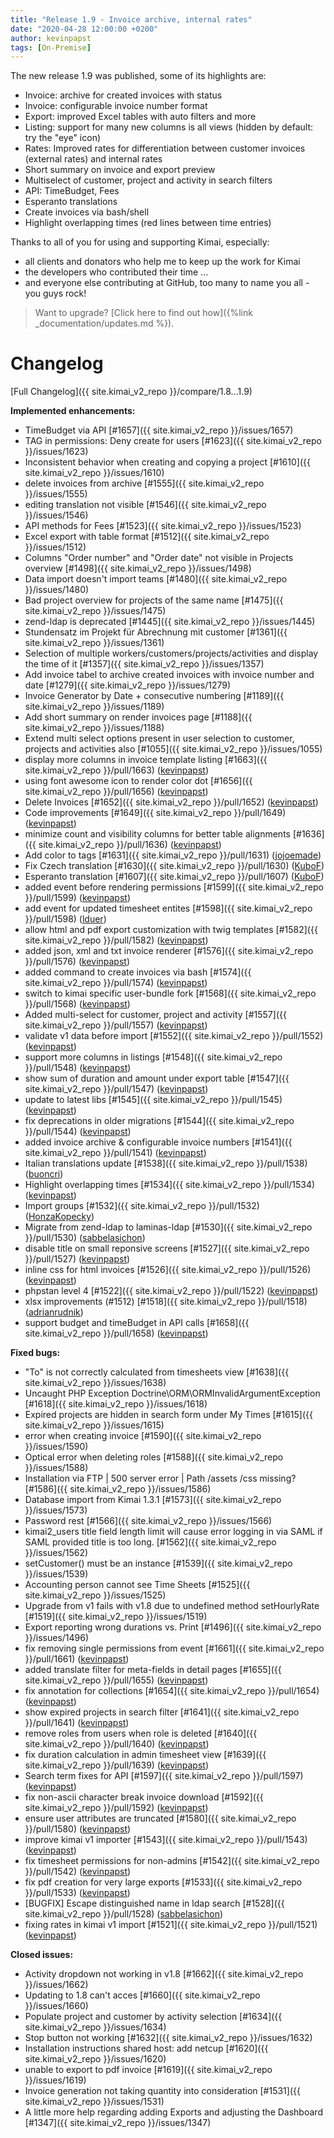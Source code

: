 ```yaml
---
title: "Release 1.9 - Invoice archive, internal rates"
date: "2020-04-28 12:00:00 +0200"
author: kevinpapst
tags: [On-Premise]
---
```


The new release 1.9 was published, some of its highlights are:

- Invoice: archive for created invoices with status
- Invoice: configurable invoice number format
- Export: improved Excel tables with auto filters and more  
- Listing: support for many new columns is all views (hidden by default: try the "eye" icon)  
- Rates: Improved rates for differentiation between customer invoices (external rates) and internal rates
- Short summary on invoice and export preview
- Multiselect of customer, project and activity in search filters 
- API: TimeBudget, Fees
- Esperanto translations
- Create invoices via bash/shell
- Highlight overlapping times (red lines between time entries)

Thanks to all of you for using and supporting Kimai, especially:
- all clients and donators who help me to keep up the work for Kimai
- the developers who contributed their time ...
- and everyone else contributing at GitHub, too many to name you all - you guys rock!

> Want to upgrade? [Click here to find out how]({%link _documentation/updates.md %}).

# Changelog

[Full Changelog]({{ site.kimai_v2_repo }}/compare/1.8...1.9)

**Implemented enhancements:**

- TimeBudget via API [\#1657]({{ site.kimai_v2_repo }}/issues/1657)
- TAG in permissions: Deny create for users [\#1623]({{ site.kimai_v2_repo }}/issues/1623)
- Inconsistent behavior when creating and copying a project [\#1610]({{ site.kimai_v2_repo }}/issues/1610)
- delete invoices from archive [\#1555]({{ site.kimai_v2_repo }}/issues/1555)
- editing translation not visible [\#1546]({{ site.kimai_v2_repo }}/issues/1546)
- API methods for Fees [\#1523]({{ site.kimai_v2_repo }}/issues/1523)
- Excel export with table format [\#1512]({{ site.kimai_v2_repo }}/issues/1512)
- Columns "Order number" and "Order date" not visible in Projects overview  [\#1498]({{ site.kimai_v2_repo }}/issues/1498)
- Data import doesn't import teams [\#1480]({{ site.kimai_v2_repo }}/issues/1480)
- Bad project overview for projects of the same name [\#1475]({{ site.kimai_v2_repo }}/issues/1475)
- zend-ldap is deprecated [\#1445]({{ site.kimai_v2_repo }}/issues/1445)
- Stundensatz im Projekt für Abrechnung mit customer [\#1361]({{ site.kimai_v2_repo }}/issues/1361)
- Selection of multiple workers/customers/projects/activities and display the time of it [\#1357]({{ site.kimai_v2_repo }}/issues/1357)
- Add invoice tabel to archive created invoices with invoice number and date [\#1279]({{ site.kimai_v2_repo }}/issues/1279)
- Invoice Generator by Date + consecutive numbering [\#1189]({{ site.kimai_v2_repo }}/issues/1189)
- Add short summary on render invoices page [\#1188]({{ site.kimai_v2_repo }}/issues/1188)
- Extend multi select options present in user selection to customer, projects and activities also [\#1055]({{ site.kimai_v2_repo }}/issues/1055)
- display more columns in invoice template listing [\#1663]({{ site.kimai_v2_repo }}/pull/1663) ([kevinpapst](https://github.com/kevinpapst))
- using font awesome icon to render color dot [\#1656]({{ site.kimai_v2_repo }}/pull/1656) ([kevinpapst](https://github.com/kevinpapst))
- Delete Invoices [\#1652]({{ site.kimai_v2_repo }}/pull/1652) ([kevinpapst](https://github.com/kevinpapst))
- Code improvements [\#1649]({{ site.kimai_v2_repo }}/pull/1649) ([kevinpapst](https://github.com/kevinpapst))
- minimize count and visibility columns for better table alignments [\#1636]({{ site.kimai_v2_repo }}/pull/1636) ([kevinpapst](https://github.com/kevinpapst))
- Add color to tags [\#1631]({{ site.kimai_v2_repo }}/pull/1631) ([jojoemade](https://github.com/jojoemade))
- Fix Czech translation [\#1630]({{ site.kimai_v2_repo }}/pull/1630) ([KuboF](https://github.com/KuboF))
- Esperanto translation [\#1607]({{ site.kimai_v2_repo }}/pull/1607) ([KuboF](https://github.com/KuboF))
- added event before rendering permissions [\#1599]({{ site.kimai_v2_repo }}/pull/1599) ([kevinpapst](https://github.com/kevinpapst))
- add event for updated timesheet entites [\#1598]({{ site.kimai_v2_repo }}/pull/1598) ([lduer](https://github.com/lduer))
- allow html and pdf export customization with twig templates [\#1582]({{ site.kimai_v2_repo }}/pull/1582) ([kevinpapst](https://github.com/kevinpapst))
- added json, xml and txt invoice renderer [\#1576]({{ site.kimai_v2_repo }}/pull/1576) ([kevinpapst](https://github.com/kevinpapst))
- added command to create invoices via bash [\#1574]({{ site.kimai_v2_repo }}/pull/1574) ([kevinpapst](https://github.com/kevinpapst))
- switch to kimai specific user-bundle fork [\#1568]({{ site.kimai_v2_repo }}/pull/1568) ([kevinpapst](https://github.com/kevinpapst))
- Added multi-select for customer, project and activity [\#1557]({{ site.kimai_v2_repo }}/pull/1557) ([kevinpapst](https://github.com/kevinpapst))
- validate v1 data before import [\#1552]({{ site.kimai_v2_repo }}/pull/1552) ([kevinpapst](https://github.com/kevinpapst))
- support more columns in listings [\#1548]({{ site.kimai_v2_repo }}/pull/1548) ([kevinpapst](https://github.com/kevinpapst))
- show sum of duration and amount under export table [\#1547]({{ site.kimai_v2_repo }}/pull/1547) ([kevinpapst](https://github.com/kevinpapst))
- update to latest libs [\#1545]({{ site.kimai_v2_repo }}/pull/1545) ([kevinpapst](https://github.com/kevinpapst))
- fix deprecations in older migrations [\#1544]({{ site.kimai_v2_repo }}/pull/1544) ([kevinpapst](https://github.com/kevinpapst))
- added invoice archive & configurable invoice numbers [\#1541]({{ site.kimai_v2_repo }}/pull/1541) ([kevinpapst](https://github.com/kevinpapst))
- Italian translations update [\#1538]({{ site.kimai_v2_repo }}/pull/1538) ([buoncri](https://github.com/buoncri))
- Highlight overlapping times [\#1534]({{ site.kimai_v2_repo }}/pull/1534) ([kevinpapst](https://github.com/kevinpapst))
- Import groups [\#1532]({{ site.kimai_v2_repo }}/pull/1532) ([HonzaKopecky](https://github.com/HonzaKopecky))
- Migrate from zend-ldap to laminas-ldap [\#1530]({{ site.kimai_v2_repo }}/pull/1530) ([sabbelasichon](https://github.com/sabbelasichon))
- disable title on small reponsive screens [\#1527]({{ site.kimai_v2_repo }}/pull/1527) ([kevinpapst](https://github.com/kevinpapst))
- inline css for html invoices [\#1526]({{ site.kimai_v2_repo }}/pull/1526) ([kevinpapst](https://github.com/kevinpapst))
- phpstan level 4 [\#1522]({{ site.kimai_v2_repo }}/pull/1522) ([kevinpapst](https://github.com/kevinpapst))
- xlsx improvements \(\#1512\) [\#1518]({{ site.kimai_v2_repo }}/pull/1518) ([adrianrudnik](https://github.com/adrianrudnik))
- support budget and timeBudget in API calls [\#1658]({{ site.kimai_v2_repo }}/pull/1658) ([kevinpapst](https://github.com/kevinpapst))

**Fixed bugs:**

- "To" is not correctly calculated from timesheets view [\#1638]({{ site.kimai_v2_repo }}/issues/1638)
- Uncaught PHP Exception Doctrine\ORM\ORMInvalidArgumentException [\#1618]({{ site.kimai_v2_repo }}/issues/1618)
- Expired projects are hidden in search form under My Times [\#1615]({{ site.kimai_v2_repo }}/issues/1615)
- error when creating invoice  [\#1590]({{ site.kimai_v2_repo }}/issues/1590)
- Optical error when deleting roles [\#1588]({{ site.kimai_v2_repo }}/issues/1588)
- Installation via FTP \| 500 server error \| Path /assets /css missing? [\#1586]({{ site.kimai_v2_repo }}/issues/1586)
- Database import from Kimai 1.3.1 [\#1573]({{ site.kimai_v2_repo }}/issues/1573)
- Password rest [\#1566]({{ site.kimai_v2_repo }}/issues/1566)
- kimai2\_users title field length limit will cause error logging in via SAML if SAML provided title is too long. [\#1562]({{ site.kimai_v2_repo }}/issues/1562)
- setCustomer\(\) must be an instance  [\#1539]({{ site.kimai_v2_repo }}/issues/1539)
- Accounting person cannot see Time Sheets [\#1525]({{ site.kimai_v2_repo }}/issues/1525)
- Upgrade from v1 fails with v1.8 due to undefined method setHourlyRate [\#1519]({{ site.kimai_v2_repo }}/issues/1519)
- Export reporting wrong durations vs. Print [\#1496]({{ site.kimai_v2_repo }}/issues/1496)
- fix removing single permissions from event [\#1661]({{ site.kimai_v2_repo }}/pull/1661) ([kevinpapst](https://github.com/kevinpapst))
- added translate filter for meta-fields in detail pages [\#1655]({{ site.kimai_v2_repo }}/pull/1655) ([kevinpapst](https://github.com/kevinpapst))
- fix annotation for collections [\#1654]({{ site.kimai_v2_repo }}/pull/1654) ([kevinpapst](https://github.com/kevinpapst))
- show expired projects in search filter [\#1641]({{ site.kimai_v2_repo }}/pull/1641) ([kevinpapst](https://github.com/kevinpapst))
- remove roles from users when role is deleted [\#1640]({{ site.kimai_v2_repo }}/pull/1640) ([kevinpapst](https://github.com/kevinpapst))
- fix duration calculation in admin timesheet view [\#1639]({{ site.kimai_v2_repo }}/pull/1639) ([kevinpapst](https://github.com/kevinpapst))
- Search term fixes for API [\#1597]({{ site.kimai_v2_repo }}/pull/1597) ([kevinpapst](https://github.com/kevinpapst))
- fix non-ascii character break invoice download [\#1592]({{ site.kimai_v2_repo }}/pull/1592) ([kevinpapst](https://github.com/kevinpapst))
- ensure user attributes are truncated [\#1580]({{ site.kimai_v2_repo }}/pull/1580) ([kevinpapst](https://github.com/kevinpapst))
- improve kimai v1 importer [\#1543]({{ site.kimai_v2_repo }}/pull/1543) ([kevinpapst](https://github.com/kevinpapst))
- fix timesheet permissions for non-admins [\#1542]({{ site.kimai_v2_repo }}/pull/1542) ([kevinpapst](https://github.com/kevinpapst))
- fix pdf creation for very large exports [\#1533]({{ site.kimai_v2_repo }}/pull/1533) ([kevinpapst](https://github.com/kevinpapst))
- \[BUGFIX\] Escape distinguished name in ldap search [\#1528]({{ site.kimai_v2_repo }}/pull/1528) ([sabbelasichon](https://github.com/sabbelasichon))
- fixing rates in kimai v1 import [\#1521]({{ site.kimai_v2_repo }}/pull/1521) ([kevinpapst](https://github.com/kevinpapst))

**Closed issues:**

- Activity dropdown not working in v1.8 [\#1662]({{ site.kimai_v2_repo }}/issues/1662)
- Updating to 1.8 can't acces [\#1660]({{ site.kimai_v2_repo }}/issues/1660)
- Populate project and customer by activity selection [\#1634]({{ site.kimai_v2_repo }}/issues/1634)
- Stop button not working  [\#1632]({{ site.kimai_v2_repo }}/issues/1632)
- Installation instructions shared host: add netcup [\#1620]({{ site.kimai_v2_repo }}/issues/1620)
- unable to export to pdf invoice [\#1619]({{ site.kimai_v2_repo }}/issues/1619)
- Invoice generation not taking quantity into consideration [\#1531]({{ site.kimai_v2_repo }}/issues/1531)
- A little more help regarding adding Exports and adjusting the Dashboard [\#1347]({{ site.kimai_v2_repo }}/issues/1347)

